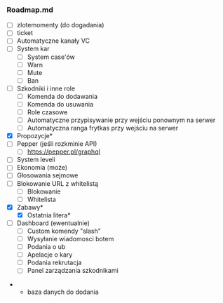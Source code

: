 ### Roadmap.md

- [ ] zlotemomenty (do dogadania)
- [ ] ticket
- [ ] Automatyczne kanały VC
- [ ] System kar
  - [ ] System case'ów
  - [ ] Warn
  - [ ] Mute
  - [ ] Ban
- [ ] Szkodniki i inne role
  - [ ] Komenda do dodawania
  - [ ] Komenda do usuwania
  - [ ] Role czasowe
  - [ ] Automatyczne przypisywanie przy wejściu ponownym na serwer
  - [ ] Automatyczna ranga frytkas przy wejściu na serwer
- [x] Propozycje*
- [ ] Pepper (jeśli rozkminie API)
  - [ ] https://pepper.pl/graphql
- [ ] System leveli
- [ ] Ekonomia (może)
- [ ] Głosowania sejmowe
- [ ] Blokowanie URL z whitelistą
  - [ ] Blokowanie
  - [ ] Whitelista
- [x] Zabawy*
  - [x] Ostatnia litera*
- [ ] Dashboard (ewentualnie)
  - [ ] Custom komendy "slash"
  - [ ] Wysyłanie wiadomosci botem
  - [ ] Podania o ub
  - [ ] Apelacje o kary
  - [ ] Podania rekrutacja
  - [ ] Panel zarządzania szkodnikami

* - baza danych do dodania

